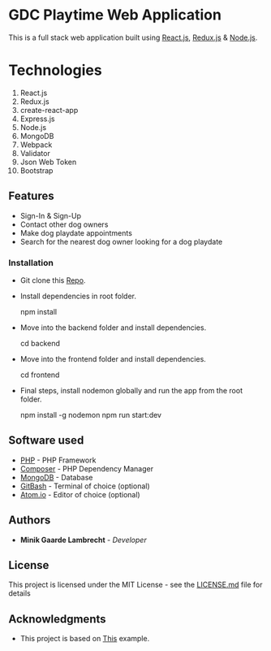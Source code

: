 # GDC Playtime Web Application

This is a full stack web application built using [React.js](https://reactjs.org/), [Redux.js](https://redux.js.org/) & [Node.js](https://nodejs.org/en/).

# Technologies

1.  React.js
2.  Redux.js
3.  create-react-app
4.  Express.js
5.  Node.js
6.  MongoDB
7.  Webpack
8.  Validator
9.  Json Web Token
10. Bootstrap

## Features

-   Sign-In & Sign-Up
-   Contact other dog owners
-   Make dog playdate appointments
-   Search for the nearest dog owner looking for a dog playdate

### Installation

-   Git clone this [Repo](https://github.com/MinikLambrecht/Gui-Project).
-   Install dependencies in root folder.


    npm install

-   Move into the backend folder and install dependencies.


    cd backend

-   Move into the frontend folder and install dependencies.


    cd frontend

-   Final steps, install nodemon globally and run the app from the root folder.


    npm install -g nodemon
    npm run start:dev

## Software used

-   [PHP](http://php.net/downloads.php) - PHP Framework
-   [Composer](https://getcomposer.org/download/) - PHP Dependency Manager
-   [MongoDB](https://www.mongodb.com/download-center/community) - Database
-   [GitBash](https://git-scm.com/downloads) - Terminal of choice (optional)
-   [Atom.io](https://atom.io/) - Editor of choice (optional)

## Authors

-   **Minik Gaarde Lambrecht** - _Developer_

## License

This project is licensed under the MIT License - see the [LICENSE.md](LICENSE.md) file for details

## Acknowledgments

-   This project is based on [This](https://appdividend.com/2018/07/18/react-redux-node-mongodb-jwt-authentication/) example.
